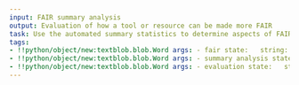 ```yaml
---
input: FAIR summary analysis
output: Evaluation of how a tool or resource can be made more FAIR
task: Use the automated summary statistics to determine aspects of FAIRness that can be improved upon
tags:
- !!python/object/new:textblob.blob.Word args: - fair state:   string: fair   pos_tag: null
- !!python/object/new:textblob.blob.Word args: - summary analysis state:   string: summary analysis   pos_tag: null
- !!python/object/new:textblob.blob.Word args: - evaluation state:   string: evaluation   pos_tag: null
---
```


